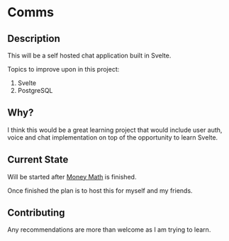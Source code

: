 # Comms
## Description

This will be a self hosted chat application built in Svelte.

Topics to improve upon in this project:
1. Svelte
2. PostgreSQL

## Why?
I think this would be a great learning project that would include user auth, voice and chat implementation on top of the opportunity to learn Svelte.

## Current State
Will be started after [Money Math](https://github.com/LalleyDev/moneyMath/tree/main) is finished. 

Once finished the plan is to host this for myself and my friends.

## Contributing
Any recommendations are more than welcome as I am trying to learn.

